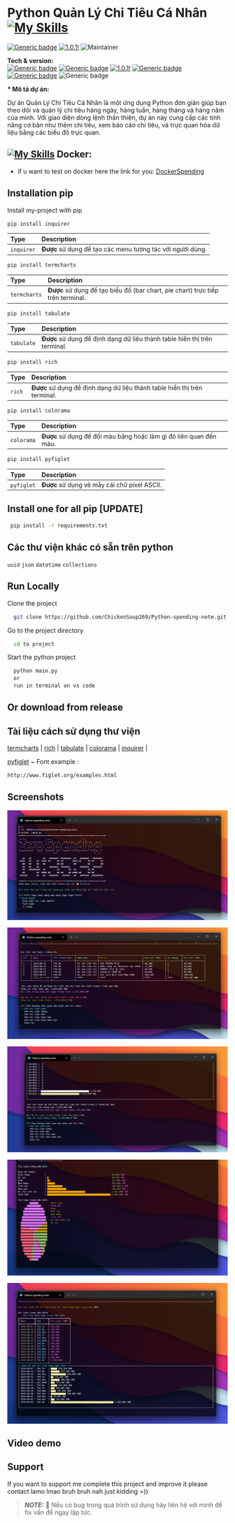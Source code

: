 # Python Quản Lý Chi Tiêu Cá Nhân [![My Skills](https://skillicons.dev/icons?i=python)](https://skillicons.dev)
[![Generic badge](https://img.shields.io/badge/StatusProject-OK-green.svg)](https://shields.io/) [![1.0.1!](https://img.shields.io/badge/Version-1.0.2-1abc9c.svg)](https://GitHub.com/Naereen/ama) ![Maintainer](https://img.shields.io/badge/Python-3.12-blue)

**Tech & version:**  
[![Generic badge](https://img.shields.io/badge/pyfiglet-1.0.2-green.svg)](https://shields.io/) [![Generic badge](https://img.shields.io/badge/termcharts-1.1.2-blue.svg)](https://shields.io/) [![1.0.1!](https://img.shields.io/badge/inquirer-3.4.0-1abc9c.svg)](https://GitHub.com/Naereen/ama)  [![Generic badge](https://img.shields.io/badge/tabulate-0.9.0-red.svg)](https://shields.io/) [![Generic badge](https://img.shields.io/badge/rich-13.7.1-yellow.svg)](https://shields.io/) ![Generic badge](https://img.shields.io/badge/colorama-0.4.6-white.svg)

<strong>* Mô tả dự án:</strong > 

Dự án Quản Lý Chi Tiêu Cá Nhân là một ứng dụng Python đơn giản giúp bạn theo dõi và quản lý chi tiêu hàng ngày, hàng tuần, hàng tháng và hàng năm của mình. Với giao diện dòng lệnh thân thiện, dự án này cung cấp các tính năng cơ bản như thêm chi tiêu, xem báo cáo chi tiêu, và trực quan hóa dữ liệu bằng các biểu đồ trực quan.

##  [![My Skills](https://skillicons.dev/icons?i=docker)](https://skillicons.dev) Docker:
- if u want to test on docker here the link for you:
[DockerSpending](https://hub.docker.com/r/zeroslayer/python-spending) 

## Installation pip

Install my-project with pip

```bash
pip install inquirer
```

| Type       | Description                                                |
| :--------- | :--------------------------------------------------------- |
| `inquirer` | **Được** sử dụng để tạo các menu tương tác với người dùng. |

```bash
pip install termcharts
```

| Type         | Description                                                                     |
| :----------- | :------------------------------------------------------------------------------ |
| `termcharts` | **Được** sử dụng để tạo biểu đồ (bar chart, pie chart) trực tiếp trên terminal. |

```bash
pip install tabulate
```

| Type       | Description                                                               |
| :--------- | :------------------------------------------------------------------------ |
| `tabulate` | **Được** sử dụng để định dạng dữ liệu thành table hiển thị trên terminal. |

```bash
pip install rich
```

| Type   | Description                                                               |
| :----- | :------------------------------------------------------------------------ |
| `rich` | **Được** sử dụng để định dạng dữ liệu thành table hiển thị trên terminal. |

```bash
pip install colorama
```

| Type       | Description                                                        |
| :--------- | :----------------------------------------------------------------- |
| `colorama` | **Được** sử dụng để đổi màu bảng hoặc làm gì đó liên quan đến màu. |

```bash
pip install pyfiglet
```

| Type       | Description                                  |
| :--------- | :------------------------------------------- |
| `pyfiglet` | **Được** sử dụng vẽ mấy cái chữ pixel ASCII. |

## Install one for all pip [UPDATE]

```bash
 pip install -r requirements.txt
```
## Các thư viện khác có sẵn trên python

`uuid`
`json`
`datetime`
`collections`

## Run Locally

Clone the project

```bash
  git clone https://github.com/ChickenSoup269/Python-spending-note.git
```

Go to the project directory

```bash
  cd to project
```

Start the python project

```bash
  python main.py
  or
  run in terminal on vs code
```
## Or download from release

## Tài liệu cách sử dụng thư viện

[termcharts](https://pypi.org/project/termcharts/) |
[rich](https://rich.readthedocs.io/en/stable/introduction.html) |
[tabulate](https://pypi.org/project/tabulate/) |
[colorama](https://pypi.org/project/colorama/) |
[inquirer](https://python-inquirer.readthedocs.io/en/latest/installation.html) |

[pyfiglet](https://pypi.org/project/pyfiglet/) ~ Font example :  
```bash
http://www.figlet.org/examples.html
``` 

## Screenshots

<kbd><img src="https://github.com/ChickenSoup269/Python-spending-note/blob/main/screenShot/Screenshot%202024-09-03%20143537.png"></kbd>

<kbd><img src="https://github.com/ChickenSoup269/Python-spending-note/blob/main/screenShot/Screenshot%202024-09-03%20143550.png"></kbd>

<kbd><img src="https://github.com/ChickenSoup269/Python-spending-note/blob/main/screenShot/Screenshot%202024-09-03%20143557.png"></kbd>

<kbd><img src="https://github.com/ChickenSoup269/Python-spending-note/blob/main/screenShot/Screenshot%202024-09-03%20143622.png"></kbd>

<kbd><img src="https://github.com/ChickenSoup269/Python-spending-note/blob/main/screenShot/Screenshot%202024-09-03%20143629.png"></kbd>

## Video demo

## Support

If you want to support me complete this project and improve it please contact lamo lmao bruh bruh nah just kidding =))

> **_NOTE:_**  🔴 Nếu có bug trong quá trình sử dụng hãy liên hệ với mình để fix vấn đề ngay lập tức.

